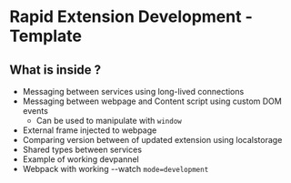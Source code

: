 # Rapid Extension Development - Template

## What is inside ?

- Messaging between services using long-lived connections
- Messaging between webpage and Content script using custom DOM events
    - Can be used to manipulate with `window`
- External frame injected to webpage
- Comparing version between of updated extension using localstorage
- Shared types between services
- Example of working devpannel
- Webpack with working --watch `mode=development`
